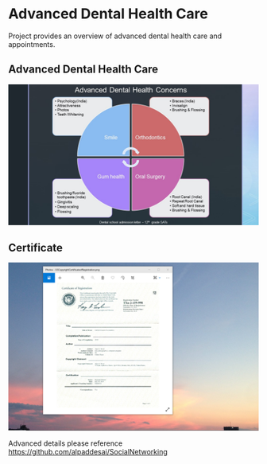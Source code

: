 # Advanced Dental Health Care

Project provides an overview of advanced dental health care and appointments.

## Advanced Dental Health Care
![image](DentalHealthCare.jpg)

## Certificate
![image](USCopyrightCertificate.png)

Advanced details please reference https://github.com/alpaddesai/SocialNetworking
